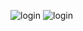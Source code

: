 
![login](https://github.com/yacineahmaich/pocket-wide/assets/122209403/b82e331d-e96a-4620-b4d0-dfeeecf08ec0)
![login](https://github.com/yacineahmaich/pocket-wide/assets/122209403/b82e331d-e96a-4620-b4d0-dfeeecf08ec0)
